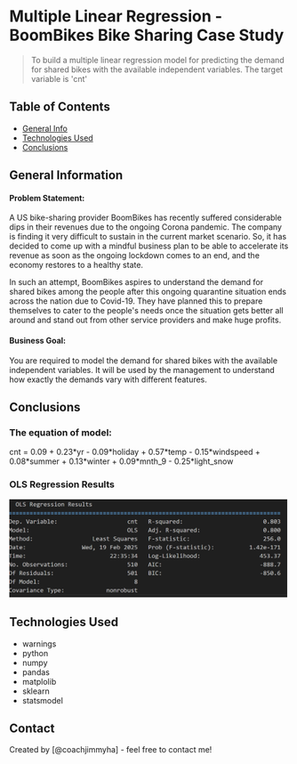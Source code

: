 # Multiple Linear Regression - BoomBikes Bike Sharing Case Study
> To build a multiple linear regression model for predicting the demand for shared bikes with the available independent variables. The target variable is 'cnt'


## Table of Contents
* [General Info](#general-information)
* [Technologies Used](#technologies-used)
* [Conclusions](#conclusions)


## General Information
#### Problem Statement:
A US bike-sharing provider BoomBikes has recently suffered considerable dips in their revenues due to the ongoing Corona pandemic. The company is finding it very difficult to sustain in the current market scenario. So, it has decided to come up with a mindful business plan to be able to accelerate its revenue as soon as the ongoing lockdown comes to an end, and the economy restores to a healthy state. 

In such an attempt, BoomBikes aspires to understand the demand for shared bikes among the people after this ongoing quarantine situation ends across the nation due to Covid-19. They have planned this to prepare themselves to cater to the people's needs once the situation gets better all around and stand out from other service providers and make huge profits.
####  Business Goal:
You are required to model the demand for shared bikes with the available independent variables. It will be used by the management to understand how exactly the demands vary with different features. 


## Conclusions
### The equation of model: 
cnt =  0.09 + 0.23\*yr - 0.09\*holiday  + 0.57\*temp  - 0.15\*windspeed  + 0.08\*summer  + 0.13\*winter  + 0.09\*mnth_9 - 0.25\*light_snow

### OLS Regression Results    
  <img src="https://github.com/coachjimmyha/ML-MLR-Bikesharing/blob/master/OLS_Regression_Results.png" alt="Bike Sharing Model" width="500">

## Technologies Used
- warnings
- python
- numpy
- pandas
- matplolib
- sklearn
- statsmodel

## Contact
Created by [@coachjimmyha] - feel free to contact me!
